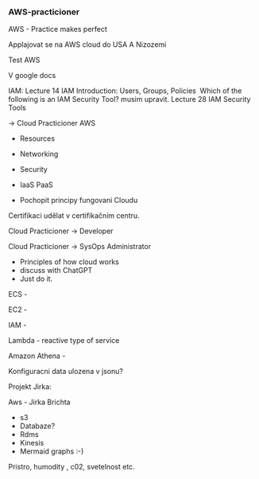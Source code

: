 ### AWS-practicioner


AWS - Practice makes perfect

Applajovat se na AWS cloud do USA
A Nizozemi

Test AWS

V google docs

IAM:
		Lecture 14 IAM Introduction: Users, Groups, Policies 
Which of the following is an IAM Security Tool? musim upravit.
		Lecture 28 IAM Security Tools


-> Cloud Practicioner AWS

- Resources
- Networking
- Security
- IaaS PaaS

- Pochopit principy fungovani  Cloudu


Certifikaci udělat v certifikačním centru.


Cloud Practicioner ->  Developer 

Cloud Practicioner -> SysOps Administrator


- Principles of how cloud works
- discuss with ChatGPT
- Just do it.

ECS - 

EC2 - 

IAM - 

Lambda - reactive type of service

Amazon Athena - 

Konfiguracni data ulozena v jsonu?


Projekt Jirka:

Aws - Jirka Brichta
- s3
- Databaze?
- Rdms
- Kinesis 
- Mermaid graphs :-)

Pristro, humodity , c02, svetelnost etc.
